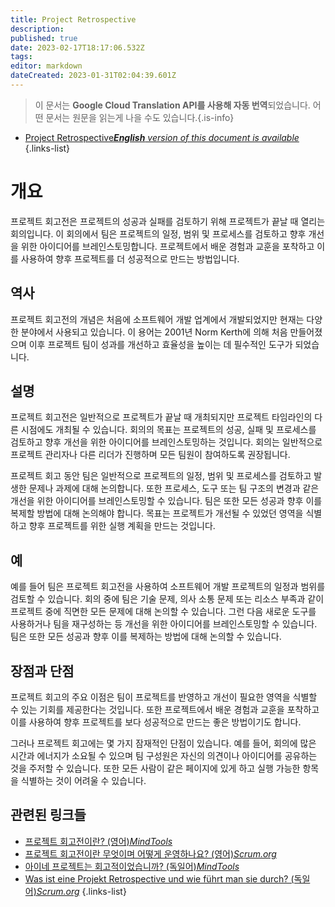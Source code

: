 ```yaml
---
title: Project Retrospective
description: 
published: true
date: 2023-02-17T18:17:06.532Z
tags: 
editor: markdown
dateCreated: 2023-01-31T02:04:39.601Z
---
```


> 이 문서는 **Google Cloud Translation API를 사용해 자동 번역**되었습니다.
어떤 문서는 원문을 읽는게 나을 수도 있습니다.{.is-info}
- [Project Retrospective***English** version of this document is available*](/en/Knowledge-base/Dictionary/project-retrospective)
{.links-list}


# 개요
프로젝트 회고전은 프로젝트의 성공과 실패를 검토하기 위해 프로젝트가 끝날 때 열리는 회의입니다. 이 회의에서 팀은 프로젝트의 일정, 범위 및 프로세스를 검토하고 향후 개선을 위한 아이디어를 브레인스토밍합니다. 프로젝트에서 배운 경험과 교훈을 포착하고 이를 사용하여 향후 프로젝트를 더 성공적으로 만드는 방법입니다.

## 역사
프로젝트 회고전의 개념은 처음에 소프트웨어 개발 업계에서 개발되었지만 현재는 다양한 분야에서 사용되고 있습니다. 이 용어는 2001년 Norm Kerth에 의해 처음 만들어졌으며 이후 프로젝트 팀이 성과를 개선하고 효율성을 높이는 데 필수적인 도구가 되었습니다.

## 설명
프로젝트 회고전은 일반적으로 프로젝트가 끝날 때 개최되지만 프로젝트 타임라인의 다른 시점에도 개최될 수 있습니다. 회의의 목표는 프로젝트의 성공, 실패 및 프로세스를 검토하고 향후 개선을 위한 아이디어를 브레인스토밍하는 것입니다. 회의는 일반적으로 프로젝트 관리자나 다른 리더가 진행하며 모든 팀원이 참여하도록 권장됩니다.

프로젝트 회고 동안 팀은 일반적으로 프로젝트의 일정, 범위 및 프로세스를 검토하고 발생한 문제나 과제에 대해 논의합니다. 또한 프로세스, 도구 또는 팀 구조의 변경과 같은 개선을 위한 아이디어를 브레인스토밍할 수 있습니다. 팀은 또한 모든 성공과 향후 이를 복제할 방법에 대해 논의해야 합니다. 목표는 프로젝트가 개선될 수 있었던 영역을 식별하고 향후 프로젝트를 위한 실행 계획을 만드는 것입니다.

## 예
예를 들어 팀은 프로젝트 회고전을 사용하여 소프트웨어 개발 프로젝트의 일정과 범위를 검토할 수 있습니다. 회의 중에 팀은 기술 문제, 의사 소통 문제 또는 리소스 부족과 같이 프로젝트 중에 직면한 모든 문제에 대해 논의할 수 있습니다. 그런 다음 새로운 도구를 사용하거나 팀을 재구성하는 등 개선을 위한 아이디어를 브레인스토밍할 수 있습니다. 팀은 또한 모든 성공과 향후 이를 복제하는 방법에 대해 논의할 수 있습니다.

## 장점과 단점
프로젝트 회고의 주요 이점은 팀이 프로젝트를 반영하고 개선이 필요한 영역을 식별할 수 있는 기회를 제공한다는 것입니다. 또한 프로젝트에서 배운 경험과 교훈을 포착하고 이를 사용하여 향후 프로젝트를 보다 성공적으로 만드는 좋은 방법이기도 합니다.

그러나 프로젝트 회고에는 몇 가지 잠재적인 단점이 있습니다. 예를 들어, 회의에 많은 시간과 에너지가 소요될 수 있으며 팀 구성원은 자신의 의견이나 아이디어를 공유하는 것을 주저할 수 있습니다. 또한 모든 사람이 같은 페이지에 있게 하고 실행 가능한 항목을 식별하는 것이 어려울 수 있습니다.

## 관련된 링크들
- [프로젝트 회고전이란? (영어)*MindTools*](https://www.mindtools.com/pages/article/newPPM_03.htm)
- [프로젝트 회고전이란 무엇이며 어떻게 운영하나요? (영어)*Scrum.org*](https://www.scrum.org/resources/what-is-project-retrospective-and-how-to-run-one)
- [아이네 프로젝트는 회고적이었습니까? (독일어)*MindTools*](https://de.mindtools.com/pages/article/newPPM_03.htm)
- [Was ist eine Projekt Retrospective und wie führt man sie durch? (독일어)*Scrum.org*](https://de.scrum.org/resources/was-ist-eine-projekt-retrospektive-und-wie-fuehrt-man-sie-durch)
{.links-list}